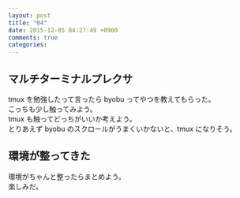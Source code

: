 ```yaml
---
layout: post
title: "04"
date: 2015-12-05 04:27:49 +0900
comments: true
categories: 
---
```


マルチターミナルプレクサ
---
tmux を勉強したって言ったら byobu ってやつを教えてもらった。  
こっちも少し触ってみよう。  
tmux も触ってどっちがいいか考えよう。  
とりあえず byobu のスクロールがうまくいかないと、tmux になりそう。

環境が整ってきた
---
環境がちゃんと整ったらまとめよう。  
楽しみだ。
